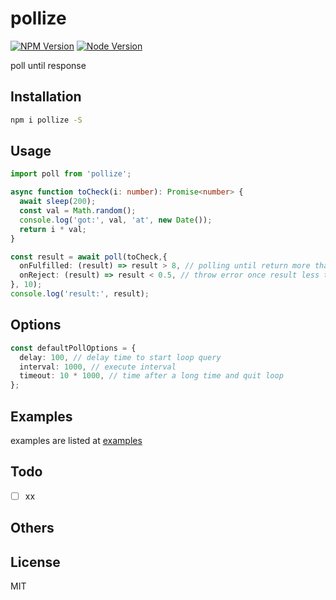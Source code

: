 # pollize

[![NPM Version][npm-image]][npm-url]
[![Node Version][node-image]][node-url]

poll until response

## Installation

```bash
npm i pollize -S
```

## Usage

```typescript
import poll from 'pollize';

async function toCheck(i: number): Promise<number> {
  await sleep(200);
  const val = Math.random();
  console.log('got:', val, 'at', new Date());
  return i * val;
}

const result = await poll(toCheck,{
  onFulfilled: (result) => result > 8, // polling until return more than 8
  onReject: (result) => result < 0.5, // throw error once result less than 0.5
}, 10);
console.log('result:', result);
```

## Options

```typescript
const defaultPollOptions = {
  delay: 100, // delay time to start loop query
  interval: 1000, // execute interval
  timeout: 10 * 1000, // time after a long time and quit loop
};
```

## Examples

examples are listed at [examples](https://github.com/cooperhsiung/pollize/tree/master/examples)

## Todo

- [ ] xx

## Others


## License

MIT

[npm-image]: https://img.shields.io/npm/v/pollize.svg
[npm-url]: https://www.npmjs.com/package/pollize
[node-image]: https://img.shields.io/badge/node.js-%3E=8-brightgreen.svg
[node-url]: https://nodejs.org/download/
